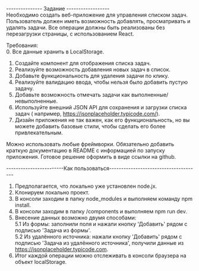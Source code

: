 
--------------- Задание ------------------\
Необходимо создать веб-приложение для управления списком задач. 
Пользователь должен иметь возможность добавлять, просматривать и удалять задачи. 
Все операции должны быть реализованы без перезагрузки страницы, с использованием React.

Требования:\
 0. Все данные хранить в LocalStorage.
 1. Создайте компонент для отображения списка задач. 
 2. Реализуйте возможность добавления новых задач в список. 
 3. Добавьте функциональность для удаления задачи по клику. 
 4. Реализуйте валидацию ввода, чтобы нельзя было добавить пустую задачу. 
 5. Добавьте возможность отмечать задачи как выполненные/невыполненные. 
 6. Используйте внешний JSON API для сохранения и загрузки списка задач ( 
    например, https://jsonplaceholder.typicode.com/). 
 7. Дизайн приложения не так важен, как его функциональность, 
    но вы можете добавить базовые стили, чтобы сделать его более привлекательным. 

Можно использовать любые фреймворки. 
Обязательно добавить краткую документацию в README с информацией по запуску приложения.
Готовое решение оформить в виде ссылки на github.


------------------------Как пользоваться--------------------------------------
1. Предполагается, что локально уже установлен node.jx. 
2. Клонируем локально проект. 
3. В консоли заходим в папку node_modules и выполняем команду npm install. 
4. В консоли заходим в папку /components и выполняем npm run dev. 
5. Внесение данных возможно двумя способами: \
   5.1 Из формы: заполнили поля и нажали кнопку 'Добавить' рядом с подписью 'Задача из формы'. \
   5.2 Из удалённого источника: нажали кнопку 'Добавить'  рядом с подписью 'Задача из удалённого источника', 
       получили данные из https://jsonplaceholder.typicode.com.
7. Итог каждой операции можно отслеживать в консоли браузера на объект localStorage.



